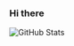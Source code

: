 ### Hi there

![GitHub Stats](https://github-readme-stats.vercel.app/api?username=jan9&show_icons=true&theme=cobalt)
